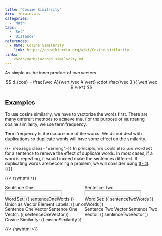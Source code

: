 ```yaml
---
title: "Cosine Similarity"
date: 2019-05-06
categories:
  - 'Math'
tags:
  - 'Set'
  - 'Distance'
references:
  - name: Cosine Similarity
    link: https://en.wikipedia.org/wiki/Cosine_similarity
links:
  - cards/math/jaccard-similarity.md
---
```


As simple as the inner product of two vectors

$$
d_{cos} = \frac{\vec A}{\vert \vec A \vert}  \cdot \frac{\vec B }{ \vert \vec B \vert}
$$




## Examples

To use cosine similarity, we have to vectorize the words first. There are many different methods to achieve this. For the purpose of illustrating cosine similarity, we use term frequency.

Term frequency is the occurrence of the words. We do not deal with duplications so duplicate words will have some effect on the similarity.

{{< message class="warning">}}
In principle, we could also use word set for a sentence to remove the effect of duplicate words. In most cases, if a word is repeating, it would indeed make the sentences different. If duplicating words are becoming a problem, we will consider using [tf-idf](http://www.tfidf.com/).
{{</message>}}

{{< rawhtml >}}
<div id="app">
<div class="columns">
  <div class="column has-text-centered">
    <div class="field">
        <label class="label">Sentence One</label>
            <div class="control">
                <input v-model="sentenceOne.sentence" class="input" type="text">
            </div>
        Word Set: (( sentenceOneWords ))
    </div>
  </div>

  <div class="column has-text-centered">
    <div class="field">
        <label class="label">Sentence Two</label>
            <div class="control">
                <input v-model="sentenceTwo.sentence" class="input" type="text">
            </div>
        Word Set: (( sentenceTwoWords ))
    </div>
  </div>
</div>


<div class="columns">
    <div class="column has-text-centered">
    Union as Vector Element Labels: (( unionWords ))
  </div>
</div>

<div class="columns">
  <div class="column has-text-centered">
    <div class="field">
        <label class="label">Sentence One Vector</label>
        Sentence One Vector: (( sentenceOneVector ))
    </div>
  </div>

  <div class="column has-text-centered">
    <div class="field">
        <label class="label">Sentence Two Vector</label>
        Sentence Two Vector: (( sentenceTwoVector ))
    </div>
  </div>
</div>

<div class="columns">
    <div class="column has-text-centered">
    Cosine Similarity: (( cosineSimilarity ))
  </div>
</div>


</div>

<script src="https://cdn.jsdelivr.net/npm/vue/dist/vue.js"></script>

<script>

var app = new Vue({
    delimiters: ["((", "))"],
    el: '#app',
    data: {
        sentenceOne: { 'sentence': 'I am a robot'},
        sentenceTwo: { 'sentence': 'You are a robot'}
    },
    methods: {
        getUniqueWords: function (sentence) {
            return [...new Set(sentence.replace(/[^a-zA-Z\s]/g, '').toLowerCase().split(' '))].filter(function (el) {
                return el != '';
                })
        },
        getWords: function (sentence) {
            return sentence.replace(/[^a-zA-Z\s]/g, '').toLowerCase().split(' ').filter(function (el) {
                return el != '';
                })
        },
        getIntersect: function (one, two) {
            return one.filter(value => two.includes(value))
        },
        getUnion: function (one, two) {
            return [...new Set([...one, ...two])]
        },
        getL2Norm: function ( arr ) {
            var l2Norm = 0
            arrLength = arr.length;
            for ( var i = 0; i < arrLength; i ++ ) {
                l2Norm = l2Norm + arr[i] * arr[i]
            }

            return Math.sqrt(l2Norm)
        }
    },
    computed: {
        sentenceOneWords: function () {
            return this.getWords( this.sentenceOne.sentence )
        },
        sentenceTwoWords: function () {
            return this.getWords( this.sentenceTwo.sentence )
        },
        intersectWords: function () {
            return this.getIntersect( this.sentenceOneWords, this.sentenceTwoWords )
        },
        unionWords: function () {
            return this.getUnion( this.sentenceOneWords, this.sentenceTwoWords )
        },
        sentenceOneVector: function () {
            var unionLength = this.unionWords.length;
            var theSentenceWords = this.sentenceOneWords
            var theSentenceWordsLength = theSentenceWords.length;

            var vector = new Array(unionLength).fill(0)

            for (var i = 0; i < unionLength; i++) {
                for (var j = 0; j < theSentenceWordsLength; j++ ) {
                            if ( theSentenceWords[j] ==  this.unionWords[i] ) {
                                vector[i] = vector[i] + 1
                            }
                }
            }

            const vectorSum = arr => arr.reduce((a,b) => a * a, 0)
            l2Norm = this.getL2Norm(vector)
            return vector.map( function multiply(x){ return x/l2Norm; } )
        },
        sentenceTwoVector: function () {
            var unionLength = this.unionWords.length;
            var theSentenceWords = this.sentenceTwoWords
            var theSentenceWordsLength = theSentenceWords.length;

            var vector = new Array(unionLength).fill(0)

            for (var i = 0; i < unionLength; i++) {
                for (var j = 0; j < theSentenceWordsLength; j++ ) {
                            if ( theSentenceWords[j] ==  this.unionWords[i] ) {
                                vector[i] = vector[i] + 1
                            }
                }
            }

            l2Norm = this.getL2Norm(vector)

            return vector.map( function multiply(x){ return x/l2Norm; } )
        },
        cosineSimilarity: function () {
            cos_sim = 0
            var unionLength = this.unionWords.length;

            for (var i=0; i<unionLength;i++ ) {
                cos_sim = cos_sim + this.sentenceOneVector[i] * this.sentenceTwoVector[i]
            }

            return cos_sim
        }
    }
})
</script>
{{< /rawhtml >}}